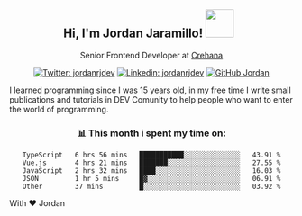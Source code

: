 <div align="center">
<h2 style="margin-right:10px;">Hi, I'm Jordan Jaramillo! <img src="https://media.giphy.com/media/Wj7lNjMNDxSmc/source.gif" width="50" > </h2>

<p>Senior Frontend Developer at <a href="https://www.crehana.com/">Crehana</a></p>

[![Twitter: jordanrjdev](https://img.shields.io/twitter/follow/jordanrjdev?style=social)](https://twitter.com/jordanrjdev)
[![Linkedin: jordanrjdev](https://img.shields.io/badge/-jordanrjdev-blue?style=flat-square&logo=Linkedin&logoColor=white&link=https://www.linkedin.com/in/jordanrjdev/)](https://www.linkedin.com/in/jordanrjdev/)
[![GitHub Jordan](https://img.shields.io/github/followers/jnadroj?label=follow&style=social)](https://github.com/jnadroj)

</div>
I learned programming since I was 15 years old, in my free time I write small publications and tutorials in DEV Comunity to help people who want to enter the world of programming.

<div align="center">

### 📊 **This month i spent my time on:**

<!--START_SECTION:waka-->

```text
TypeScript   6 hrs 56 mins   ███████████░░░░░░░░░░░░░░   43.91 %
Vue.js       4 hrs 21 mins   ███████░░░░░░░░░░░░░░░░░░   27.55 %
JavaScript   2 hrs 32 mins   ████░░░░░░░░░░░░░░░░░░░░░   16.03 %
JSON         1 hr 5 mins     █▓░░░░░░░░░░░░░░░░░░░░░░░   06.91 %
Other        37 mins         █░░░░░░░░░░░░░░░░░░░░░░░░   03.92 %
```

<!--END_SECTION:waka-->

</div>

With ❤️ Jordan
